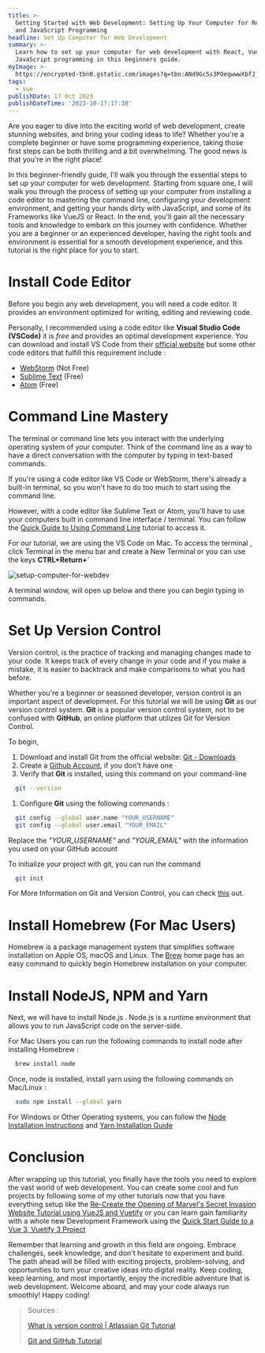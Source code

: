 ```yaml
---
title: >-
  Getting Started with Web Development: Setting Up Your Computer for React, Vue,
  and JavaScript Programming
headline: Set Up Computer for Web Development
summary: >-
  Learn how to set up your computer for web development with React, Vue, and
  JavaScript programming in this beginners guide.
myImage: >-
  https://encrypted-tbn0.gstatic.com/images?q=tbn:ANd9GcSs3POeqwwwXbfJ_7hEDQGlKUxD_tc_B3jxNT2azHjjuFaw1GCP0usidCJkmFeZIVvHDX8&usqp=CAU
tags:
  - vue
publishDate: 17 Oct 2023
publishDateTime: '2023-10-17:17:30'
---
```


Are you eager to dive into the exciting world of web development, create stunning websites, and bring your coding ideas to life? Whether you're a complete beginner or have some programming experience, taking those first steps can be both thrilling and a bit overwhelming. The good news is that you're in the right place!

In this beginner-friendly guide, I'll walk you through the essential steps to set up your computer for web development. Starting from square one, I will walk you through the process of setting up your computer from installing a code editor to mastering the command line, configuring your development environment, and getting your hands dirty with JavaScript, and some of its Frameworks like VueJS or React. In the end, you'll gain all the necessary tools and knowledge to embark on this journey with confidence. Whether you are a beginner or an experienced developer, having the right tools and environment is essential for a smooth development experience, and this tutorial is the right place for you to start.

# Install Code Editor

Before you begin any web development, you will need a code editor. It provides an environment optimized for writing, editing and reviewing code.

Personally, I recommended using a code editor like **Visual Studio Code (VSCode)** it is _free_ and provides an optimal development experience. You can download and install VS Code from their [official website](https://code.visualstudio.com) but some other code editors that fulfill this requirement include :

- [WebStorm](https://www.jetbrains.com/webstorm/) (Not Free)
- [Sublime Text](https://www.sublimetext.com) (Free)
- [Atom](https://atom-editor.cc) (Free)

# Command Line Mastery

The terminal or command line lets you interact with the underlying operating system of your computer. Think of the command line as a way to have a direct conversation with the computer by typing in text-based commands.

If you're using a code editor like VS Code or WebStorm, there's already a built-in terminal, so you won't have to do too much to start using the command line.

However, with a code editor like Sublime Text or Atom, you'll have to use your computers built in command line interface / terminal. You can follow the [Quick Guide to Using Command Line](https://towardsdatascience.com/a-quick-guide-to-using-command-line-terminal-96815b97b955) tutorial to access it.

For our tutorial, we are using the VS Code on Mac. To access the terminal , click Terminal in the menu bar and create a New Terminal or you can use the keys **CTRL+Return+`**

![setup-computer-for-webdev](https://i.imgur.com/3kyXR4f.png)

A terminal window, will open up below and there you can begin typing in commands.

# Set Up Version Control

Version control, is the practice of tracking and managing changes made to your code. It keeps track of every change in your code and if you make a mistake, it is easier to backtrack and make comparisons to what you had before.

Whether you're a beginner or seasoned developer, version control is an important aspect of development. For this tutorial we will be using **Git** as our version control system. **Git** is a popular version control system, not to be confused with **GitHub**, an online platform that utilizes Git for Version Control.

To begin,

1. Download and install Git from the official website: [Git - Downloads](https://git-scm.com/downloads)
2. Create a [Github Account](https://docs.github.com/en/get-started/onboarding/getting-started-with-your-github-account), if you don't have one
3. Verify that **Git** is installed, using this command on your command-line

```bash
  git --version
```

1. Configure **Git** using the following commands :

```bash
  git config --global user.name "YOUR_USERNAME"
  git config --global user.email "YOUR_EMAIL"
```

Replace the _"YOUR_USERNAME"_ and _"YOUR_EMAIL"_ with the information you used on your GitHub account

To initialize your project with git, you can run the command

```bash
  git init
```

For More Information on Git and Version Control, you can check [this](https://www.freecodecamp.org/news/git-and-github-for-beginners/) out.

# Install Homebrew (For Mac Users)

Homebrew is a package management system that simplifies software installation on Apple OS, macOS and Linux. The [Brew](https://brew.sh) home page has an easy command to quickly begin Homebrew installation on your computer.

# Install NodeJS, NPM and Yarn

Next, we will have to install Node.js . Node.js is a runtime environment that allows you to run JavaScript code on the server-side.

For Mac Users you can run the following commands to install node after installing Homebrew :

```bash
  brew install node
```

Once, node is installed, install yarn using the following commands on Mac/Linux :

```bash
  sudo npm install --global yarn
```

For Windows or Other Operating systems, you can follow the [Node Installation Instructions](https://docs.npmjs.com/downloading-and-installing-node-js-and-npm) and [Yarn Installation Guide](https://classic.yarnpkg.com/lang/en/docs/install/#windows-stable)

# Conclusion

After wrapping up this tutorial, you finally have the tools you need to explore the vast world of web development. You can create some cool and fun projects by following some of my other tutorials now that you have everything setup like the [Re-Create the Opening of Marvel's Secret Invasion Website Tutorial using VueJS and Vuetify](/blog/recreate-secret-invasion-website) or you can learn gain familiarity with a whole new Development Framework using the [Quick Start Guide to a Vue 3, Vuetify 3 Project](/blog/start-vue-project-with-shortcuts.md)

Remember that learning and growth in this field are ongoing. Embrace challenges, seek knowledge, and don't hesitate to experiment and build. The path ahead will be filled with exciting projects, problem-solving, and opportunities to turn your creative ideas into digital reality. Keep coding, keep learning, and most importantly, enjoy the incredible adventure that is web development. Welcome aboard, and may your code always run smoothly! Happy coding!

> Sources :
>
> [What is version control | Atlassian Git Tutorial](https://www.atlassian.com/git/tutorials/what-is-version-control)
>
> [Git and GitHub Tutorial](https://www.freecodecamp.org/news/git-and-github-for-beginners/)

